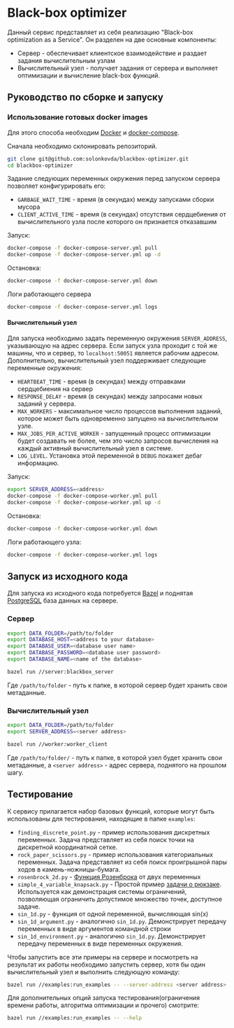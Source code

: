 # Black-box optimizer
Данный сервис представляет из себя реализацию "Black-box optimization as a Service". Он разделен на две основные
компоненты:

* Сервер - обеспечивает клиентское взаимодействие и раздает задания вычислительным узлам
* Вычислительный узел - получает задания от сервера и выполняет оптимизации и вычисление black-box функций. 
## Руководство по сборке и запуску
### Использование готовых docker images
Для этого способа необходим [Docker](https://www.docker.com/) и [docker-compose](https://docs.docker.com/compose/).

Сначала необходимо склонировать репозиторий.
```bash
git clone git@github.com:solonkovda/blackbox-optimizer.git
cd blackbox-optimizer
```

Задание следующих переменных окружения перед запуском сервера позволяет конфигурировать его:
* `GARBAGE_WAIT_TIME` - время (в секундах) между запусками сборки мусора
* `CLIENT_ACTIVE_TIME` - время (в секундах) отсутствия сердцебиения от вычислительного узла после которого он признается
отказавшим

Запуск:
```bash
docker-compose -f docker-compose-server.yml pull
docker-compose -f docker-compose-server.yml up -d
```
Остановка:
```bash
docker-compose -f docker-compose-server.yml down
```
Логи работающего сервера
```bash
docker-compose -f docker-compose-server.yml logs
```
#### Вычислительный узел
Для запуска необходимо задать переменную окружения `SERVER_ADDRESS`, указывающую на адрес сервера.
Если запуск узла проходит с той же машины, что и сервер, то `localhost:50051` является рабочим адресом. Дополнительно, 
вычислительный узел поддерживает следующие переменные окружения:
* `HEARTBEAT_TIME` - время (в секундах) между отправками сердцебиения на сервер
* `RESPONSE_DELAY` - время (в секундах) между запросами новых заданий у сервера.
* `MAX_WORKERS` - максимальное число процессов выполнения заданий, которое может быть одновременно запущено на
вычислительном узле.
* `MAX_JOBS_PER_ACTIVE_WORKER` - запущенный процесс оптимизации будет создавать не более, чем это число запросов
вычисления на каждый активный вычислительный узел в системе.
* `LOG_LEVEL`. Установка этой переменной в `DEBUG` покажет дебаг информацию. 

Запуск:
```bash
export SERVER_ADDRESS=<address>
docker-compose -f docker-compose-worker.yml pull
docker-compose -f docker-compose-worker.yml up -d
```
Остановка:
```bash
docker-compose -f docker-compose-worker.yml down
```
Логи работающего узла:
```bash
docker-compose -f docker-compose-worker.yml logs
```
## Запуск из исходного кода
Для запуска из исходного кода потребуется [Bazel](https://bazel.build/) и поднятая
[PostgreSQL](https://www.postgresql.org/) база данных на сервере.
### Сервер
```bash
export DATA_FOLDER=/path/to/folder
export DATABASE_HOST=<address to your database>
export DATABASE_USER=<database user name>
export DATABASE_PASSWORD=<database user password>
export DATABASE_NAME=<name of the database>

bazel run //server:blackbox_server
```
Где `/path/to/folder` - путь к папке, в которой сервер будет хранить свои метаданные.
### Вычислительный узел
```bash
export DATA_FOLDER=/path/to/folder
export SERVER_ADDRESS=<server address>

bazel run //worker:worker_client
```
Где `/path/to/folder/` - путь к папке, в которой узел будет хранить свои метаданные, а `<server address>` - адрес
сервера, поднятого на прошлом шагу.
## Тестирование
К сервису прилагается набор базовых функций, которые могут быть использованы для тестирования, находящие в папке 
`examples`:
* `finding_discrete_point.py` - пример использования дискретных переменных. Задача представляет из себя поиск точки на
дискретной координатной сетке.
* `rock_paper_scissors.py` - пример использования категориальных переменных. Задача представляет из себя поиск
проигрышной пары ходов в камень-ножницы-бумага.
* `rosenbrock_2d.py` - [Функция Розенброка](https://en.wikipedia.org/wiki/Rosenbrock_function) от двух переменных
* `simple_4_variable_knapsack.py` - Простой пример [задачи о рюкзаке](https://en.wikipedia.org/wiki/Knapsack_problem).
Используется как демонстрация системы ограничений, позволяющая ограничить допустимое множество точек, доступное задаче. 
* `sin_1d.py` - функция от одной переменной, вычисляющая sin(x)
* `sin_1d_argument.py` - аналогично `sin_1d.py`. Демонстрирует передачу переменных в виде аргументов командной строки
* `sin_1d_environment.py` - аналогично `sin_1d.py`. Демонстрирует передачу переменных в виде переменных окружения.

Чтобы запустить все эти примеры на сервере и посмотреть на результат их работы необходимо запустить сервер, хотя бы один
 вычислительный узел и выполнить
следующую команду:
```bash
bazel run //examples:run_examples -- --server-address <server address>
```
Для дополнительных опций запуска тестирования(ограничения времени работы, алгоритма оптимизации и прочего) смотрите:
```bash
bazel run //examples:run_examples -- --help
```
